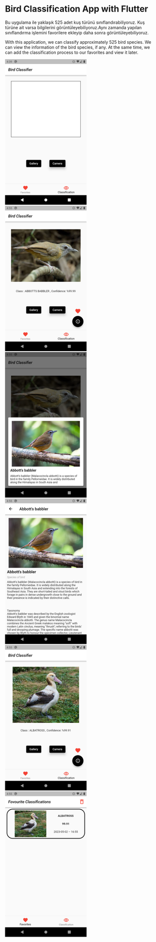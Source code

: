# Bird Classification App with Flutter

Bu uygulama ile yaklaşık 525 adet kuş türünü sınıflandırabiliyoruz. Kuş türüne ait varsa bilgilerini görüntüleyebiliyoruz.Aynı zamanda yapılan sınıflandırma işlemini favorilere ekleyip daha sonra görüntüleyebiliyoruz.

With this application, we can classify approximately 525 bird species. We can view the information of the bird species, if any. At the same time, we can add the classification process to our favorites and view it later.

<img src="readme_files\main.png"  height="480" >
<img src="readme_files\result1.png" height="480" >
<img src="readme_files\wiki_results.png" height="480" >
<img src="readme_files\wiki_page.png" height="480" >
<img src="readme_files\result2.png" height="480" >
<img src="readme_files\favorites.png" height="480" >
